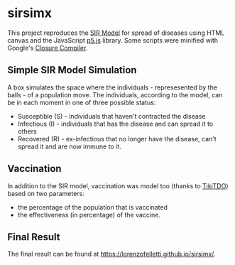 # sirsimx
This project reproduces the [SIR Model](https://en.wikipedia.org/wiki/Compartmental_models_in_epidemiology#The_SIR_model "SIR Model Wikipedia") for spread of diseases using HTML canvas and the JavaScript [p5.js](https://p5js.org/) library. Some scripts were minified with Google's [Closure Compiler](https://developers.google.com/closure/compiler).<br>

## Simple SIR Model Simulation
A box simulates the space where the individuals - represesented by the balls - of a population move. The individuals, according to the model, can be in each moment in one of three possible status:
* Susceptible (S) - individuals that haven't contracted the disease
* Infectious (I) - individuals that has the disease and can spread it to others
* Recovered (R) - ex-infectious that no longer have the disease, can't spread it and are now immune to it.

## Vaccination
In addition to the SIR model, vaccination was model too (thanks to [TikiTDO](https://github.com/TikiTDO)) based on two parameters:
* the percentage of the population that is vaccinated
* the effectiveness (in percentage) of the vaccine.

## Final Result
The final result can be found at https://lorenzofelletti.github.io/sirsimx/.
